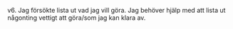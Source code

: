 v6. Jag försökte lista ut vad jag vill göra. 
Jag behöver hjälp med att lista ut någonting vettigt att göra/som jag kan klara av. 

